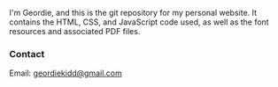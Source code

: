 I'm Geordie, and this is the git repository for my personal website. It contains the HTML, CSS, and JavaScript code used, as well as the font resources and associated PDF files.

### Contact

Email: <a href="mailto:geordiekidd@gmail.com">geordiekidd@gmail.com</a>
